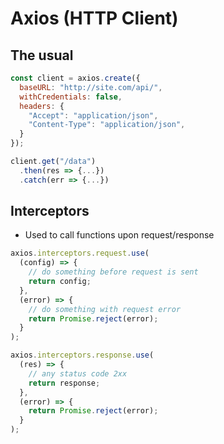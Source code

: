# Axios (HTTP Client)

## The usual

```js
const client = axios.create({
  baseURL: "http://site.com/api/",
  withCredentials: false,
  headers: {
    "Accept": "application/json",
    "Content-Type": "application/json",
  }
});

client.get("/data")
  .then(res => {...})
  .catch(err => {...})
```

## Interceptors

- Used to call functions upon request/response

```js
axios.interceptors.request.use(
  (config) => {
    // do something before request is sent
    return config;
  },
  (error) => {
    // do something with request error
    return Promise.reject(error);
  }
);

axios.interceptors.response.use(
  (res) => {
    // any status code 2xx
    return response;
  },
  (error) => {
    return Promise.reject(error);
  }
);
```
